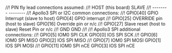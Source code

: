 //! PIN fly lead connections assumed:
//!     HOST (this board)                       SLAVE
//!     --------                                --------
//! Apollo3 SPI or I2C common connections:
//!     GPIO[40]  GPIO Interrupt (slave to host) GPIO[4]  GPIO interrupt
//!     GPIO[25]  OVERRIDE pin   (host to slave) GPIO[16] Override pin or n/c
//!     GPIO[27] Slave reset (host to slave)    Reset Pin or n/c
//!     GND                                     GND
//!
//! Apollo3 SPI additional connections:
//!     GPIO[5]  IOM0 SPI CLK                   GPIO[0]  IOS SPI SCK
//!     GPIO[6]  IOM0 SPI MISO                  GPIO[2]  IOS SPI MISO
//!     GPIO[7]  IOM0 SPI MOSI                  GPIO[1]  IOS SPI MOSI
//!     GPIO[11] IOM0 SPI nCE                   GPIO[3]  IOS SPI nCE
